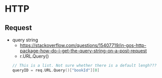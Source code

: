 # HTTP
## Request
* query string
  * https://stackoverflow.com/questions/15407719/in-gos-http-package-how-do-i-get-the-query-string-on-a-post-request
  * r.URL.Query()
  ```go
  // This is a list. Not sure whether there is a default lengh???
  queryID = req.URL.Query()["bookId"][0]
  ```
